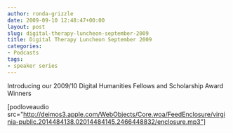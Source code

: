 ```yaml
---
author: ronda-grizzle
date: 2009-09-10 12:48:47+00:00
layout: post
slug: digital-therapy-luncheon-september-2009
title: Digital Therapy Luncheon September 2009
categories:
- Podcasts
tags:
- speaker series
---
```


Introducing our 2009/10 Digital Humanities Fellows and Scholarship Award Winners

[podloveaudio src="http://deimos3.apple.com/WebObjects/Core.woa/FeedEnclosure/virginia-public.2014484138.02014484145.2466448832/enclosure.mp3"]
